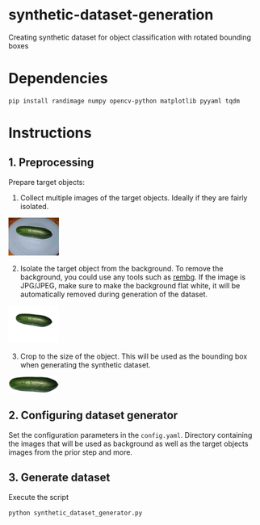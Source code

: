 # synthetic-dataset-generation
Creating synthetic dataset for object classification with rotated bounding boxes

# Dependencies

```shell
pip install randimage numpy opencv-python matplotlib pyyaml tqdm
```

# Instructions
## 1. Preprocessing
Prepare target objects:

1. Collect multiple images of the target objects. Ideally if they are fairly isolated.

<img src="https://github.com/cambel/synthetic-dataset-generation/blob/main/docs/cucumber.jpg?raw=true" alt="c1" width="100"/>

2. Isolate the target object from the background. To remove the background, you could use any tools such as [rembg](https://github.com/danielgatis/rembg). If the image is JPG/JPEG, make sure to make the background flat white, it will be automatically removed during generation of the dataset.

<img src="https://github.com/cambel/synthetic-dataset-generation/blob/main/docs/rembg_cucumber.png?raw=true" alt="c2" width="100"/>

3. Crop to the size of the object. This will be used as the bounding box when generating the synthetic dataset.

<img src="https://github.com/cambel/synthetic-dataset-generation/blob/main/docs/postprocessing_cucumber.png?raw=true" alt="c3" width="100"/>

## 2. Configuring dataset generator
Set the configuration parameters in the `config.yaml`. Directory containing the images that will be used as background as well as the target objects images from the prior step and more.

## 3. Generate dataset
Execute the script
```shell
python synthetic_dataset_generator.py
```
